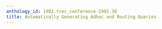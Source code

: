 ```yaml
---
anthology_id: 1992.trec_conference-1992.30
title: Automatically Generating Adhoc and Routing Queries
---
```

